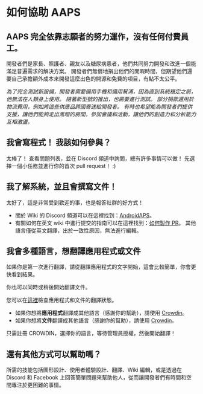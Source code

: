 # 如何協助 AAPS

## AAPS 完全依靠志願者的努力運作，沒有任何付費員工。

開發者們是家長、照護者、親友以及糖尿病患者，他們共同努力開發和改進一個能滿足普遍需求的解決方案。 開發者們無償地捐出他們的閒暇時間，但期望他們還要自己承擔額外成本來開發這麼出色的開源和免費的項目，有點不太公平。

*為了完全測試新設備，開發者需要備用手機和備用幫浦，因為直到系統穩定之前，他無法在人類身上使用。 隨著新型號的推出，也需要進行測試。 部分捐款還用於物流費用，例如將這些供應品跨國寄送給開發者。 有時也希望能為開發者們提供支援，讓他們能夠走出黑暗的房間，參加會議和活動，讓他們的創造力和分析能力互相激盪。*

## 我會寫程式！ 我該如何參與？

太棒了！ 查看問題列表，並在 Discord 頻道中詢問，總有許多事情可以做！ 先選擇一個小任務並進行你的首次 pull request！ :)

## 我了解系統，並且會撰寫文件！

太好了，這是非常受到歡迎的事，也是報答社群的好方式！

* 關於 Wiki 的 Discord 頻道可以在這裡找到：[AndroidAPS](https://discord.gg/4fQUWHZ4Mw)。 
* 有關如何在英文 wiki 中進行提交的指南可以在這裡找到：[如何製作 PR](../SupportingAaps/HowToEditTheDocs.md)。 其他語言僅從英文翻譯，出於一致性原因，無法進行編輯。

## 我會多種語言，想翻譯應用程式或文件

如果你是第一次進行翻譯，請從翻譯應用程式的文字開始，這會比較簡單，你會更快看到結果。

你也可以同時或稍後開始翻譯文件。

您可以在[這裡](StateOfTranslations)檢查應用程式和文件的翻譯狀態。

* 如果你想將**應用程式**翻譯成其他語言（感謝你的幫助），請使用 [Crowdin](https://crowdin.com/project/androidaps)。
* 如果你想將**文件**翻譯成其他語言（感謝你的幫助），請使用 [Crowdin](https://crowdin.com/project/androidapsdocs)。 

只需註冊 CROWDIN，選擇你的語言，等待管理員授權，然後開始翻譯！

## 還有其他方式可以幫助嗎？

所需的技能包括圖形設計、使用者體驗設計、翻譯、Wiki 編輯，或是透過在 Discord 和 Facebook 上回答簡單問題來幫助他人，從而讓開發者們有時間和空間專注於更困難的事情。